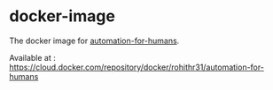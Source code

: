 # docker-image

The docker image for [automation-for-humans].

Available at : https://cloud.docker.com/repository/docker/rohithr31/automation-for-humans

[automation-for-humans]: https://github.com/intuit/automation-for-humans
